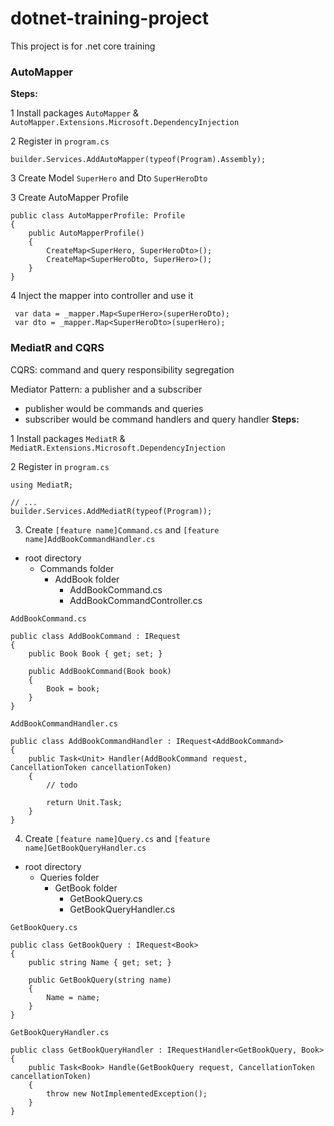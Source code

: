 # dotnet-training-project
This project is for .net core training


### AutoMapper
**Steps:**

1 Install packages
`AutoMapper` & `AutoMapper.Extensions.Microsoft.DependencyInjection`

2 Register in `program.cs` 
````
builder.Services.AddAutoMapper(typeof(Program).Assembly);
````

3 Create Model `SuperHero` and Dto `SuperHeroDto`

3 Create AutoMapper Profile
````
public class AutoMapperProfile: Profile
{
    public AutoMapperProfile()
    {
        CreateMap<SuperHero, SuperHeroDto>();
        CreateMap<SuperHeroDto, SuperHero>();
    }
}
````

4 Inject the mapper into controller and use it
````
 var data = _mapper.Map<SuperHero>(superHeroDto);
 var dto = _mapper.Map<SuperHeroDto>(superHero);
````

### MediatR and CQRS

CQRS: command and query responsibility segregation

Mediator Pattern: a publisher and a subscriber
- publisher would be commands and queries
- subscriber would be command handlers and query handler
**Steps:**

1 Install packages
`MediatR` & `MediatR.Extensions.Microsoft.DependencyInjection`

2 Register in `program.cs` 
````
using MediatR;

// ...
builder.Services.AddMediatR(typeof(Program));
````

3. Create `[feature name]Command.cs` and `[feature name]AddBookCommandHandler.cs`
- root directory
    - Commands folder
        - AddBook folder
            - AddBookCommand.cs
            - AddBookCommandController.cs

`AddBookCommand.cs`
````
public class AddBookCommand : IRequest
{
    public Book Book { get; set; }

    public AddBookCommand(Book book)
    {
        Book = book;
    }
}
````

`AddBookCommandHandler.cs`
````
public class AddBookCommandHandler : IRequest<AddBookCommand>
{
    public Task<Unit> Handler(AddBookCommand request, CancellationToken cancellationToken)
    {
        // todo

        return Unit.Task;
    }
}
````

4. Create `[feature name]Query.cs` and `[feature name]GetBookQueryHandler.cs`
- root directory
    - Queries folder
        - GetBook folder
            - GetBookQuery.cs
            - GetBookQueryHandler.cs

`GetBookQuery.cs`
````
public class GetBookQuery : IRequest<Book>
{
    public string Name { get; set; }

    public GetBookQuery(string name)
    {
        Name = name;
    }
}
````

`GetBookQueryHandler.cs`
````
public class GetBookQueryHandler : IRequestHandler<GetBookQuery, Book>
{
    public Task<Book> Handle(GetBookQuery request, CancellationToken cancellationToken)
    {
        throw new NotImplementedException();
    }
}
````
